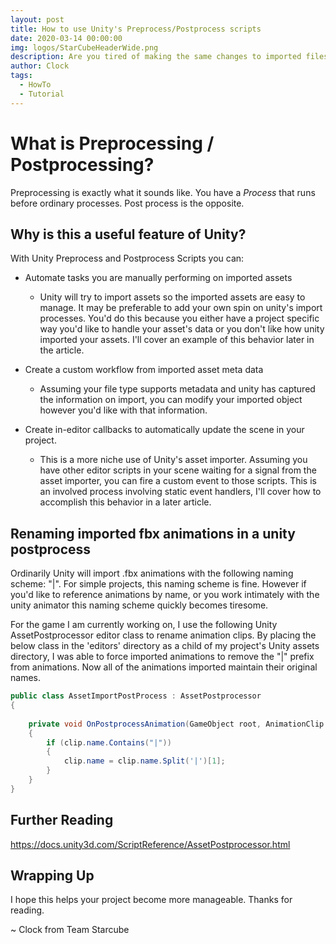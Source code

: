 ```yaml
---
layout: post
title: How to use Unity's Preprocess/Postprocess scripts
date: 2020-03-14 00:00:00
img: logos/StarCubeHeaderWide.png
description: Are you tired of making the same changes to imported files in Unity? Here's how to automate those workflows.
author: Clock
tags:
  - HowTo
  - Tutorial
---
```



# What is Preprocessing / Postprocessing?

Preprocessing is exactly what it sounds like. You have a *Process* that runs before ordinary processes. Post process is the opposite.

## Why is this a useful feature of Unity?

With Unity Preprocess and Postprocess Scripts you can:

* Automate tasks you are manually performing on imported assets

  * Unity will try to import assets so the imported assets are easy to manage. It may be preferable to add your own spin on unity's import processes. You'd do this because you either have a project specific way you'd like to handle your asset's data or you don't like how unity imported your assets. I'll cover an example of this behavior later in the article.

* Create a custom workflow from imported asset meta data

  * Assuming your file type supports metadata and unity has captured the information on import, you can modify your imported object however you'd like with that information.

* Create in-editor callbacks to automatically update the scene in your project.

  * This is a more niche use of Unity's asset importer. Assuming you have other editor scripts in your scene waiting for a signal from the asset importer, you can fire a custom event to those scripts. This is an involved process involving static event handlers, I'll cover how to accomplish this behavior in a later article.


## Renaming imported fbx animations in a unity postprocess

Ordinarily Unity will import .fbx animations with the following naming scheme: "<model>|<animationName>". For simple projects, this naming scheme is fine. However if you'd like to reference animations by name, or you work intimately with the unity animator this naming scheme quickly becomes tiresome. 

For the game I am currently working on, I use the following Unity AssetPostprocessor editor class to rename animation clips. By placing the below class in the 'editors' directory as a child of my project's Unity assets directory, I was able to force imported animations to remove the "<model>|" prefix from animations. Now all of the animations imported maintain their original names.

```csharp
public class AssetImportPostProcess : AssetPostprocessor
{
    
    private void OnPostprocessAnimation(GameObject root, AnimationClip clip)
    {
        if (clip.name.Contains("|"))
        {
            clip.name = clip.name.Split('|')[1];
        }
    }
}
```

## Further Reading

https://docs.unity3d.com/ScriptReference/AssetPostprocessor.html

## Wrapping Up

I hope this helps your project become more manageable. Thanks for reading.

~ Clock from Team Starcube
